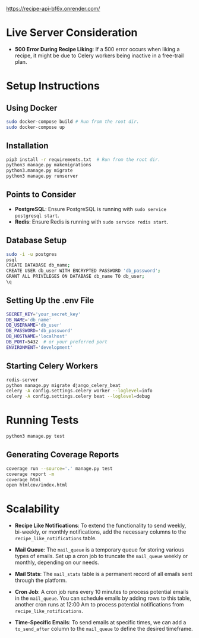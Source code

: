 https://recipe-api-bf6x.onrender.com/
# Live Server Consideration

- **500 Error During Recipe Liking**: If a 500 error occurs when liking a recipe, it might be due to Celery workers being inactive in a free-trail plan.
# Setup Instructions

## Using Docker 
```bash
sudo docker-compose build # Run from the root dir.
sudo docker-compose up
```

## Installation 
```bash
pip3 install -r requirements.txt  # Run from the root dir.
python3 manage.py makemigrations
python3.manage.py migrate
python3 manage.py runserver
```

## Points to Consider

- **PostgreSQL**: Ensure PostgreSQL is running with `sudo service postgresql start`.
- **Redis**: Ensure Redis is running with `sudo service redis start`.

## Database Setup

```bash
sudo -i -u postgres
psql
CREATE DATABASE db_name;
CREATE USER db_user WITH ENCRYPTED PASSWORD 'db_password';
GRANT ALL PRIVILEGES ON DATABASE db_name TO db_user;
\q
```

## Setting Up the .env File

```bash
SECRET_KEY='your_secret_key'
DB_NAME='db_name'
DB_USERNAME='db_user'
DB_PASSWORD='db_password'
DB_HOSTNAME='localhost'
DB_PORT=5432  # or your preferred port
ENVIRONMENT='development'
```

## Starting Celery Workers

```bash
redis-server
python manage.py migrate django_celery_beat
celery -A config.settings.celery worker --loglevel=info
celery -A config.settings.celery beat --loglevel=debug
```

# Running Tests

```bash
python3 manage.py test
```

## Generating Coverage Reports

```bash
coverage run --source='.' manage.py test
coverage report -m
coverage html 
open htmlcov/index.html
```

# Scalability

- **Recipe Like Notifications**: To extend the functionality to send weekly, bi-weekly, or monthly notifications, add the necessary columns to the `recipe_like_notifications` table.

- **Mail Queue**: The `mail_queue` is a temporary queue for storing various types of emails. Set up a cron job to truncate the `mail_queue` weekly or monthly, depending on our needs.

- **Mail Stats**: The `mail_stats` table is a permanent record of all emails sent through the platform.

- **Cron Job**: A cron job runs every 10 minutes to process potential emails in the `mail_queue`. You can schedule emails by adding rows to this table, another cron runs at 12:00 Am to process potential notifications from `recipe_like_notifications`.

- **Time-Specific Emails**: To send emails at specific times, we can add a `to_send_after` column to the `mail_queue` to define the desired timeframe.
